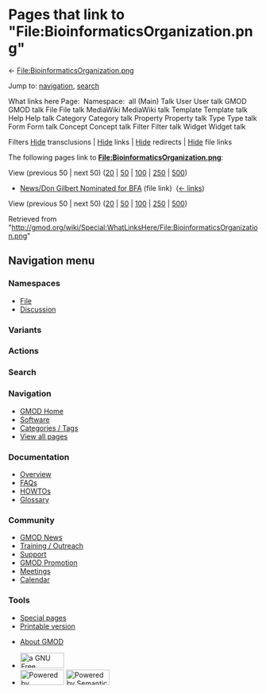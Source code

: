 <div id="mw-page-base" class="noprint">

</div>

<div id="mw-head-base" class="noprint">

</div>

<div id="content" class="mw-body" role="main">

<span id="top"></span>

<div id="mw-js-message" style="display:none;">

</div>



# <span dir="auto">Pages that link to "File:BioinformaticsOrganization.png"</span>

<div id="bodyContent">

<div id="contentSub">

←
[File:BioinformaticsOrganization.png](/wiki/File:BioinformaticsOrganization.png "File:BioinformaticsOrganization.png")

</div>

<div id="jump-to-nav" class="mw-jump">

Jump to: [navigation](#mw-navigation), [search](#p-search)

</div>

<div id="mw-content-text">

What links here Page:  Namespace:  all (Main) Talk User User talk GMOD
GMOD talk File File talk MediaWiki MediaWiki talk Template Template talk
Help Help talk Category Category talk Property Property talk Type Type
talk Form Form talk Concept Concept talk Filter Filter talk Widget
Widget talk

Filters
[Hide](/mediawiki/index.php?title=Special:WhatLinksHere/File:BioinformaticsOrganization.png&hidetrans=1 "Special:WhatLinksHere/File:BioinformaticsOrganization.png")
transclusions \|
[Hide](/mediawiki/index.php?title=Special:WhatLinksHere/File:BioinformaticsOrganization.png&hidelinks=1 "Special:WhatLinksHere/File:BioinformaticsOrganization.png")
links \|
[Hide](/mediawiki/index.php?title=Special:WhatLinksHere/File:BioinformaticsOrganization.png&hideredirs=1 "Special:WhatLinksHere/File:BioinformaticsOrganization.png")
redirects \|
[Hide](/mediawiki/index.php?title=Special:WhatLinksHere/File:BioinformaticsOrganization.png&hideimages=1 "Special:WhatLinksHere/File:BioinformaticsOrganization.png")
file links

The following pages link to
**[File:BioinformaticsOrganization.png](/wiki/File:BioinformaticsOrganization.png "File:BioinformaticsOrganization.png")**:

View (previous 50 \| next 50)
([20](/mediawiki/index.php?title=Special:WhatLinksHere/File:BioinformaticsOrganization.png&limit=20 "Special:WhatLinksHere/File:BioinformaticsOrganization.png")
\|
[50](/mediawiki/index.php?title=Special:WhatLinksHere/File:BioinformaticsOrganization.png&limit=50 "Special:WhatLinksHere/File:BioinformaticsOrganization.png")
\|
[100](/mediawiki/index.php?title=Special:WhatLinksHere/File:BioinformaticsOrganization.png&limit=100 "Special:WhatLinksHere/File:BioinformaticsOrganization.png")
\|
[250](/mediawiki/index.php?title=Special:WhatLinksHere/File:BioinformaticsOrganization.png&limit=250 "Special:WhatLinksHere/File:BioinformaticsOrganization.png")
\|
[500](/mediawiki/index.php?title=Special:WhatLinksHere/File:BioinformaticsOrganization.png&limit=500 "Special:WhatLinksHere/File:BioinformaticsOrganization.png"))

- [News/Don Gilbert Nominated for
  BFA](/wiki/News/Don_Gilbert_Nominated_for_BFA "News/Don Gilbert Nominated for BFA")
  (file link) ‎ <span class="mw-whatlinkshere-tools">([←
  links](/mediawiki/index.php?title=Special:WhatLinksHere&target=News%2FDon+Gilbert+Nominated+for+BFA "Special:WhatLinksHere"))</span>

View (previous 50 \| next 50)
([20](/mediawiki/index.php?title=Special:WhatLinksHere/File:BioinformaticsOrganization.png&limit=20 "Special:WhatLinksHere/File:BioinformaticsOrganization.png")
\|
[50](/mediawiki/index.php?title=Special:WhatLinksHere/File:BioinformaticsOrganization.png&limit=50 "Special:WhatLinksHere/File:BioinformaticsOrganization.png")
\|
[100](/mediawiki/index.php?title=Special:WhatLinksHere/File:BioinformaticsOrganization.png&limit=100 "Special:WhatLinksHere/File:BioinformaticsOrganization.png")
\|
[250](/mediawiki/index.php?title=Special:WhatLinksHere/File:BioinformaticsOrganization.png&limit=250 "Special:WhatLinksHere/File:BioinformaticsOrganization.png")
\|
[500](/mediawiki/index.php?title=Special:WhatLinksHere/File:BioinformaticsOrganization.png&limit=500 "Special:WhatLinksHere/File:BioinformaticsOrganization.png"))

</div>

<div class="printfooter">

Retrieved from
"<http://gmod.org/wiki/Special:WhatLinksHere/File:BioinformaticsOrganization.png>"

</div>

<div id="catlinks" class="catlinks catlinks-allhidden">

</div>

<div class="visualClear">

</div>

</div>

</div>

<div id="mw-navigation">

## Navigation menu

<div id="mw-head">



<div id="left-navigation">

<div id="p-namespaces" class="vectorTabs" role="navigation"
aria-labelledby="p-namespaces-label">

### Namespaces

- <span id="ca-nstab-image"><a href="/wiki/File:BioinformaticsOrganization.png" accesskey="c"
  title="View the file page [c]">File</a></span>
- <span id="ca-talk"><a
  href="/mediawiki/index.php?title=File_talk:BioinformaticsOrganization.png&amp;action=edit&amp;redlink=1"
  accesskey="t"
  title="Discussion about the content page [t]">Discussion</a></span>

</div>

<div id="p-variants" class="vectorMenu emptyPortlet" role="navigation"
aria-labelledby="p-variants-label">

### 

### Variants[](#)

<div class="menu">

</div>

</div>

</div>

<div id="right-navigation">



<div id="p-cactions" class="vectorMenu emptyPortlet" role="navigation"
aria-labelledby="p-cactions-label">

### Actions[](#)

<div class="menu">

</div>

</div>

<div id="p-search" role="search">

### Search

<div id="simpleSearch">

</div>

</div>

</div>

</div>

<div id="mw-panel">

<div id="p-logo" role="banner">

<a href="/wiki/Main_Page"
style="background-image: url(http://gmod.org/images/GMOD-cogs.png);"
title="Visit the main page"></a>

</div>

<div id="p-Navigation" class="portal" role="navigation"
aria-labelledby="p-Navigation-label">

### Navigation

<div class="body">

- <span id="n-GMOD-Home">[GMOD Home](/wiki/Main_Page)</span>
- <span id="n-Software">[Software](/wiki/GMOD_Components)</span>
- <span id="n-Categories-.2F-Tags">[Categories /
  Tags](/wiki/Categories)</span>
- <span id="n-View-all-pages">[View all
  pages](/wiki/Special:AllPages)</span>

</div>

</div>

<div id="p-Documentation" class="portal" role="navigation"
aria-labelledby="p-Documentation-label">

### Documentation

<div class="body">

- <span id="n-Overview">[Overview](/wiki/Overview)</span>
- <span id="n-FAQs">[FAQs](/wiki/Category:FAQ)</span>
- <span id="n-HOWTOs">[HOWTOs](/wiki/Category:HOWTO)</span>
- <span id="n-Glossary">[Glossary](/wiki/Glossary)</span>

</div>

</div>

<div id="p-Community" class="portal" role="navigation"
aria-labelledby="p-Community-label">

### Community

<div class="body">

- <span id="n-GMOD-News">[GMOD News](/wiki/GMOD_News)</span>
- <span id="n-Training-.2F-Outreach">[Training /
  Outreach](/wiki/Training_and_Outreach)</span>
- <span id="n-Support">[Support](/wiki/Support)</span>
- <span id="n-GMOD-Promotion">[GMOD
  Promotion](/wiki/GMOD_Promotion)</span>
- <span id="n-Meetings">[Meetings](/wiki/Meetings)</span>
- <span id="n-Calendar">[Calendar](/wiki/Calendar)</span>

</div>

</div>

<div id="p-tb" class="portal" role="navigation"
aria-labelledby="p-tb-label">

### Tools

<div class="body">

- <span id="t-specialpages"><a href="/wiki/Special:SpecialPages" accesskey="q"
  title="A list of all special pages [q]">Special pages</a></span>
- <span id="t-print"><a
  href="/mediawiki/index.php?title=Special:WhatLinksHere/File:BioinformaticsOrganization.png&amp;printable=yes"
  rel="alternate" accesskey="p"
  title="Printable version of this page [p]">Printable version</a></span>

</div>

</div>

</div>

</div>

<div id="footer" role="contentinfo">

- <span id="footer-places-about">[About
  GMOD](/wiki/GMOD:About "GMOD:About")</span>

<!-- -->

- <span id="footer-copyrightico">[<img src="http://www.gnu.org/graphics/gfdl-logo-small.png" width="88"
  height="31" alt="a GNU Free Documentation License" />](http://www.gnu.org/licenses/fdl-1.3.html)</span>
- <span id="footer-poweredbyico">[<img src="/mediawiki/skins/common/images/poweredby_mediawiki_88x31.png"
  width="88" height="31" alt="Powered by MediaWiki" />](//www.mediawiki.org/)
  [<img
  src="/mediawiki/extensions/SemanticMediaWiki/includes/../resources/images/smw_button.png"
  width="88" height="31" alt="Powered by Semantic MediaWiki" />](https://www.semantic-mediawiki.org/wiki/Semantic_MediaWiki)</span>

<div style="clear:both">

</div>

</div>
